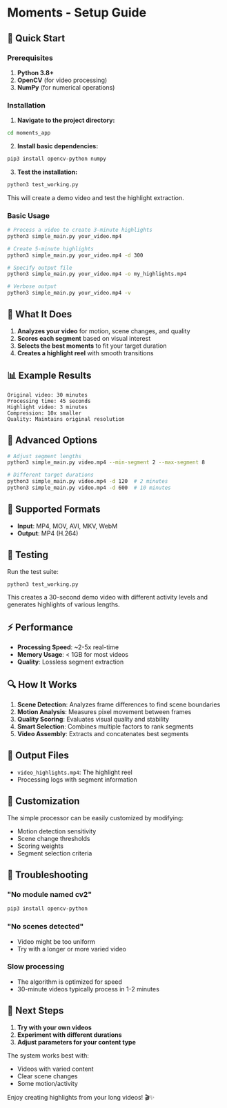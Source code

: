 # Moments - Setup Guide

## 🚀 Quick Start

### Prerequisites

1. **Python 3.8+**
2. **OpenCV** (for video processing)
3. **NumPy** (for numerical operations)

### Installation

1. **Navigate to the project directory:**
```bash
cd moments_app
```

2. **Install basic dependencies:**
```bash
pip3 install opencv-python numpy
```

3. **Test the installation:**
```bash
python3 test_working.py
```

This will create a demo video and test the highlight extraction.

### Basic Usage

```bash
# Process a video to create 3-minute highlights
python3 simple_main.py your_video.mp4

# Create 5-minute highlights
python3 simple_main.py your_video.mp4 -d 300

# Specify output file
python3 simple_main.py your_video.mp4 -o my_highlights.mp4

# Verbose output
python3 simple_main.py your_video.mp4 -v
```

## 🎯 What It Does

1. **Analyzes your video** for motion, scene changes, and quality
2. **Scores each segment** based on visual interest
3. **Selects the best moments** to fit your target duration
4. **Creates a highlight reel** with smooth transitions

## 📊 Example Results

```
Original video: 30 minutes
Processing time: 45 seconds
Highlight video: 3 minutes
Compression: 10x smaller
Quality: Maintains original resolution
```

## 🔧 Advanced Options

```bash
# Adjust segment lengths
python3 simple_main.py video.mp4 --min-segment 2 --max-segment 8

# Different target durations
python3 simple_main.py video.mp4 -d 120  # 2 minutes
python3 simple_main.py video.mp4 -d 600  # 10 minutes
```

## 📁 Supported Formats

- **Input**: MP4, MOV, AVI, MKV, WebM
- **Output**: MP4 (H.264)

## 🧪 Testing

Run the test suite:
```bash
python3 test_working.py
```

This creates a 30-second demo video with different activity levels and generates highlights of various lengths.

## ⚡ Performance

- **Processing Speed**: ~2-5x real-time
- **Memory Usage**: < 1GB for most videos
- **Quality**: Lossless segment extraction

## 🔍 How It Works

1. **Scene Detection**: Analyzes frame differences to find scene boundaries
2. **Motion Analysis**: Measures pixel movement between frames
3. **Quality Scoring**: Evaluates visual quality and stability
4. **Smart Selection**: Combines multiple factors to rank segments
5. **Video Assembly**: Extracts and concatenates best segments

## 📝 Output Files

- `video_highlights.mp4`: The highlight reel
- Processing logs with segment information

## 🎨 Customization

The simple processor can be easily customized by modifying:
- Motion detection sensitivity
- Scene change thresholds
- Scoring weights
- Segment selection criteria

## 🐛 Troubleshooting

### "No module named cv2"
```bash
pip3 install opencv-python
```

### "No scenes detected"
- Video might be too uniform
- Try with a longer or more varied video

### Slow processing
- The algorithm is optimized for speed
- 30-minute videos typically process in 1-2 minutes

## 🚀 Next Steps

1. **Try with your own videos**
2. **Experiment with different durations**
3. **Adjust parameters for your content type**

The system works best with:
- Videos with varied content
- Clear scene changes
- Some motion/activity

Enjoy creating highlights from your long videos! 🎬✨